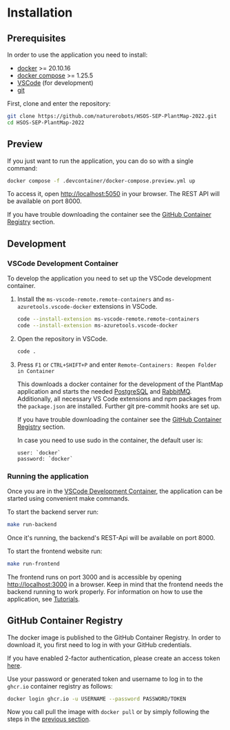 # Installation

## Prerequisites

In order to use the application you need to install:

- [docker](https://docs.docker.com/engine/install/) >= 20.10.16
- [docker compose](https://docs.docker.com/compose/install/) >= 1.25.5
- [VSCode](https://code.visualstudio.com/download) (for development)
- [git](https://git-scm.com/downloads)

First, clone and enter the repository:

```sh
git clone https://github.com/naturerobots/HSOS-SEP-PlantMap-2022.git
cd HSOS-SEP-PlantMap-2022
```

## Preview

If you just want to run the application, you can do so with a single command:

```sh
docker compose -f .devcontainer/docker-compose.preview.yml up
```

To access it, open [http://localhost:5050](http://localhost:5050) in your browser.
The REST API will be available on port 8000.

If you have trouble downloading the container see the [GitHub Container Registry](#github-container-registry) section.

## Development

### VSCode Development Container

To develop the application you need to set up the VSCode development container.

1. Install the `ms-vscode-remote.remote-containers` and
   `ms-azuretools.vscode-docker` extensions in VSCode.

   ```sh
   code --install-extension ms-vscode-remote.remote-containers
   code --install-extension ms-azuretools.vscode-docker
   ```

2. Open the repository in VSCode.

   ```sh
   code .
   ```

3. Press `F1` or `CTRL+SHIFT+P` and enter `Remote-Containers: Reopen Folder in Container`

   This downloads a docker container for the development of the PlantMap application and
   starts the needed [PostgreSQL](https://www.postgresql.org/) and [RabbitMQ](https://www.rabbitmq.com/). Additionally,
   all necessary VS Code extensions and npm packages from the `package.json` are
   installed. Further git pre-commit hooks are set up.

   If you have trouble downloading the container see the [GitHub Container Registry](#github-container-registry) section.

   In case you need to use sudo in the container, the default user is:

   ```text
   user: `docker`
   password: `docker`
   ```

### Running the application

Once you are in the [VSCode Development Container](#vscode-development-container),
the application can be started using convenient make commands.

To start the backend server run:

```sh
make run-backend
```

Once it's running, the backend's REST-Api will be available on port 8000.

To start the frontend website run:

```sh
make run-frontend
```

The frontend runs on port 3000 and is accessible by
opening [http://localhost:3000](http://localhost:3000) in a browser.
Keep in mind that the frontend needs the backend running to work properly.
For information on how to use the application, see [Tutorials](tutorials.md).

## GitHub Container Registry

The docker image is published to the
GitHub Container Registry. In order to download it, you first need to log in
with your GitHub credentials.

If you have enabled 2-factor authentication, please create an access token [here](https://github.com/settings/tokens).

Use your password or generated token and username to log in to the `ghcr.io` container registry as
follows:

```bash
docker login ghcr.io -u USERNAME --password PASSWORD/TOKEN
```

Now you call pull the image with `docker pull` or by simply following the steps in the [previous section](#vscode-development-container).
